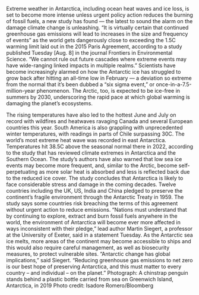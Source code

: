 Extreme weather in Antarctica, including ocean heat waves and ice loss, is set to become more intense unless urgent policy action reduces the burning of fossil fuels, a new study has found — the latest to sound the alarm on the damage climate change is unleashing.
“It is virtually certain that continued greenhouse gas emissions will lead to increases in the size and frequency of events” as the world gets dangerously close to exceeding the 1.5C warming limit laid out in the 2015 Paris Agreement, according to a study published Tuesday [Aug. 8] in the journal Frontiers in Environmental Science. “We cannot rule out future cascades where extreme events may have wide-ranging linked impacts in multiple realms.”
Scientists have become increasingly alarmed on how the Antarctic ice has struggled to grow back after hitting an all-time low in February — a deviation so extreme from the normal that it’s been dubbed a “six sigma event,” or once-in-a-7.5-million-year phenomenon. The Arctic, too, is expected to be ice-free in summers by 2030, underscoring the rapid pace at which global warming is damaging the planet’s ecosystems.

The rising temperatures have also led to the hottest June and July on record with wildfires and heatwaves ravaging Canada and several European countries this year. South America is also grappling with unprecedented winter temperatures, with readings in parts of Chile surpassing 30C.
The world’s most extreme heat wave was recorded in east Antarctica. Temperatures hit 38.5C above the seasonal normal there in 2022, according to the study that has reviewed climate extremes in Antarctica and the Southern Ocean. The study’s authors have also warned that low sea ice events may become more frequent, and, similar to the Arctic, become self-perpetuating as more solar heat is absorbed and less is reflected back due to the reduced ice cover.
The study concludes that Antarctica is likely to face considerable stress and damage in the coming decades. Twelve countries including the UK, US, India and China pledged to preserve the continent’s fragile environment through the Antarctic Treaty in 1959. The study says some countries risk breaching the terms of this agreement without urgent action to reduce emissions.
“Nations must understand that by continuing to explore, extract and burn fossil fuels anywhere in the world, the environment of Antarctica will become ever more affected in ways inconsistent with their pledge,” lead author Martin Siegert, a professor at the University of Exeter, said in a statement Tuesday.
As the Antarctic sea ice melts, more areas of the continent may become accessible to ships and this would also require careful management, as well as biosecurity measures, to protect vulnerable sites.
“Antarctic change has global implications,” said Siegert. “Reducing greenhouse gas emissions to net zero is our best hope of preserving Antarctica, and this must matter to every country – and individual – on the planet.”
Photograph: A chinstrap penguin stands behind a plastic bottle carried from sea on Greenwich Island, Antarctica, in 2019 Photo credit: Isadore Romero/Bloomberg